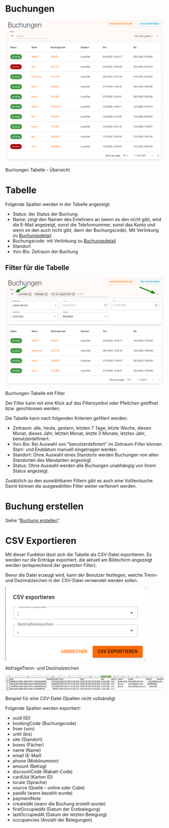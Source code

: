 # Buchungen

![Buchungen Tabelle - Übersicht](assets/buchungen/grafik.png)

Buchungen Tabelle - Übersicht

# Tabelle

Folgende Spalten werden in der Tabelle angezeigt:

- Status: der Status der Buchung
- Name: zeigt den Namen des Enlehners an (wenn es den nicht gibt, wird die E-Mail angezeigt, sonst die Telefonnummer, sonst das Konto und wenn es den auch nicht gibt, dann der Buchungscode). Mit Verlinkung zu [Buchungsdetail](https://www.notion.so/Buchung-Detail-261add09e87380eb95fad28479ea3e7e?pvs=21)
- Buchungscode: mit Verlinkung zu [Buchungsdetail](https://www.notion.so/Buchung-Detail-261add09e8738046b43fef46c77e0af3?pvs=21)
- Standort
- Von-Bis: Zeitraum der Buchung

## Filter für die Tabelle

![Buchungen-Tabelle mit Filter](assets/buchungen/grafik%201.png)

Buchungen-Tabelle mit Filter

Der Filter kann mit eine Klick auf das Filtersymbol oder Pfeilchen geöffnet bzw. geschlossen  werden.

Die Tabelle kann nach folgenden Kriterien gefiltert werden:

- Zeitraum: alle, heute, gestern, letzten 7 Tage, letzte Woche, diesen Monat, dieses Jahr, letzten Monat, letzte 3 Monate, letztes Jahr, benutzerdefiniert.
- Von-Bis: Bei Auswahl von "benutzerdefiniert" im Zeitraum-Filter können Start- und Enddatum manuell eingetragen werden.
- Standort: Ohne Auswahl eines Standorts werden Buchungen von allen Standorten des Mandanten angezeigt.
- Status: Ohne Auswahl werden alle Buchungen unabhängig von ihrem Status angezeigt.

Zusätzlich zu den auswählbaren Filtern gibt es auch eine Volltextsuche. Damit können die ausgewählten Filter weiter verfeinert werden. 

# Buchung erstellen

Siehe “[Buchung erstellen](https://www.notion.so/Buchung-erstellen-261add09e87380b68c26d81b4cbb3956?pvs=21)”. 

# CSV Exportieren

Mit dieser Funktion lässt sich die Tabelle als CSV-Datei exportieren. Es werden nur die Einträge exportiert, die aktuell am Bildschirm angezeigt werden (entsprechend der gesetzten Filter).

Bevor die Datei erzeugt wird, kann der Benutzer festlegen, welche Trenn- und Dezimalzeichen in der CSV-Datei verwendet werden sollen.

![AbfrageTrenn- und Dezimalzeichen](assets/buchungen/grafik_sync.png)

AbfrageTrenn- und Dezimalzeichen

![Beispiel für eine CSV-Datei (Spalten nicht vollsändig)](assets/buchungen/grafik%202.png)

Beispiel für eine CSV-Datei (Spalten nicht vollsändig)

Folgende Spalten werden exportiert:

- uuid	(ID)
- bookingCode (Buchungscode)
- from (von)
- until (bis)
- site (Standort)
- boxes (Fächer)
- name (Name)
- email (E-Mail)
- phone (Mobilnummer)
- amount (Betrag)
- discountCode (Rabatt-Code)
- cardUid (Karten ID)
- locale (Sprache)
- source (Quelle - online oder Cube)
- paidAt (wann bezahlt wurde)
- paymentNote
- createdAt (wann die Buchung erstellt wurde)
- firstOccupiedAt (Datum der Erstbelegung)
- lastOccupiedAt (Datum der letzten Belegung)
- occupancies (Anzahl der Belegungen)
